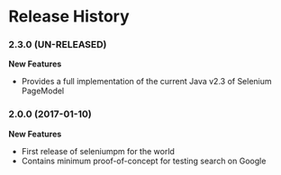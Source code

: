 Release History
===============


### 2.3.0 (UN-RELEASED)

**New Features**

- Provides a full implementation of the current Java v2.3 of Selenium PageModel

### 2.0.0 (2017-01-10)

**New Features**

- First release of seleniumpm for the world
- Contains minimum proof-of-concept for testing search on Google
